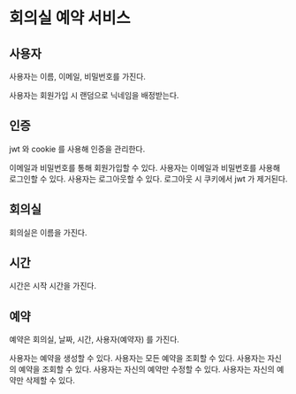 # 회의실 예약 서비스

## 사용자

사용자는 이름, 이메일, 비밀번호를 가진다.

사용자는 회원가입 시 랜덤으로 닉네임을 배정받는다.

## 인증

jwt 와 cookie 를 사용해 인증을 관리한다.

이메일과 비밀번호를 통해 회원가입할 수 있다.
사용자는 이메일과 비밀번호를 사용해 로그인할 수 있다.
사용자는 로그아웃할 수 있다. 로그아웃 시 쿠키에서 jwt 가 제거된다.

## 회의실

회의실은 이름을 가진다.

## 시간

시간은 시작 시간을 가진다.

## 예약

예약은 회의실, 날짜, 시간, 사용자(예약자) 를 가진다.

사용자는 예약을 생성할 수 있다.
사용자는 모든 예약을 조회할 수 있다.
사용자는 자신의 예약을 조회할 수 있다.
사용자는 자신의 예약만 수정할 수 있다.
사용자는 자신의 예약만 삭제할 수 있다.
